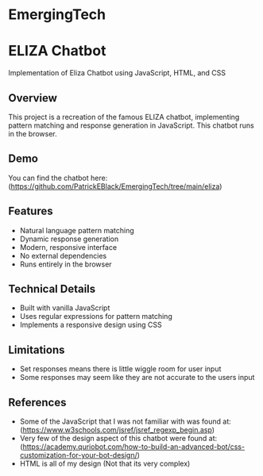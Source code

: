 # EmergingTech
# ELIZA Chatbot

Implementation of Eliza Chatbot using JavaScript, HTML, and CSS

## Overview
This project is a recreation of the famous ELIZA chatbot, implementing pattern matching and response generation in JavaScript. This chatbot runs in the browser.

## Demo
You can find the chatbot here: (https://github.com/PatrickEBlack/EmergingTech/tree/main/eliza)

## Features
- Natural language pattern matching
- Dynamic response generation
- Modern, responsive interface
- No external dependencies
- Runs entirely in the browser

## Technical Details
- Built with vanilla JavaScript
- Uses regular expressions for pattern matching
- Implements a responsive design using CSS

## Limitations
- Set responses means there is little wiggle room for user input
- Some responses may seem like they are not accurate to the users input

## References
- Some of the JavaScript that I was not familiar with was found at: (https://www.w3schools.com/jsref/jsref_regexp_begin.asp)
- Very few of the design aspect of this chatbot were found at: (https://academy.quriobot.com/how-to-build-an-advanced-bot/css-customization-for-your-bot-design/)
- HTML is all of my design (Not that its very complex)

